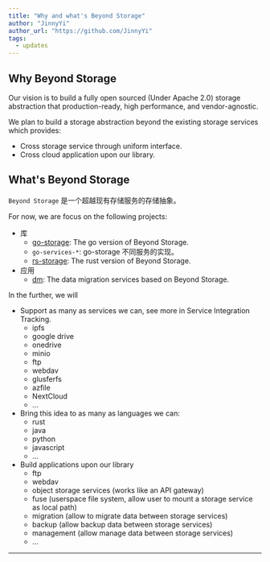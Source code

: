 ```yaml
---
title: "Why and what's Beyond Storage"
author: "JinnyYi"
author_url: "https://github.com/JinnyYi"
tags:
  - updates
---
```


## Why Beyond Storage

Our vision is to build a fully open sourced (Under Apache 2.0) storage abstraction that production-ready, high performance, and vendor-agnostic.

We plan to build a storage abstraction beyond the existing storage services which provides:
- Cross storage service through uniform interface.
- Cross cloud application upon our library.

<!--truncate-->

## What's Beyond Storage

`Beyond Storage` 是一个超越现有存储服务的存储抽象。

For now, we are focus on the following projects:

- 库
    - [go-storage][]: The go version of Beyond Storage.
    - `go-services-*`: go-storage 不同服务的实现。
    - [rs-storage][]: The rust version of Beyond Storage.
- 应用
    - [dm][]: The data migration services based on Beyond Storage.

In the further, we will

- Support as many as services we can, see more in Service Integration Tracking.
   - ipfs
   - google drive
   - onedrive
   - minio
   - ftp
   - webdav
   - glusferfs
   - azfile
   - NextCloud
   - …
- Bring this idea to as many as languages we can:
   - rust
   - java
   - python
   - javascript
   - …
- Build applications upon our library
   - ftp
   - webdav
   - object storage services (works like an API gateway)
   - fuse (userspace file system, allow user to mount a storage service as local path)
   - migration (allow to migrate data between storage services)
   - backup (allow backup data between storage services)
   - management (allow manage data between storage services)
   - …

---

[go-storage]: https://github.com/beyondstorage/go-storage
[rs-storage]: https://github.com/beyondstorage/rs-storage
[dm]: https://github.com/beyondstorage/dm/
